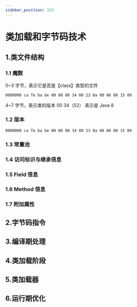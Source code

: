 ```yaml
---
sidebar_position: 333
---
```

# 类加载和字节码技术

## 1.类文件结构

### 1.1 魔数

0~3 字节，表示它是否是【class】类型的文件

```
0000000 ca fe ba be 00 00 00 34 00 23 0a 00 06 00 15 09
```

4~7 字节，表示类的版本 00 34（52） 表示是 Java 8

### 1.2 版本

```
0000000 ca fe ba be 00 00 00 34 00 23 0a 00 06 00 15 09
```

### 1.3 常量池

### 1.4 访问标识与继承信息

### 1.5 Field 信息

### 1.6 Method 信息

### 1.7 附加属性

## 2.字节码指令

## 3.编译期处理

## 4.类加载阶段

## 5.类加载器

## 6.运行期优化
